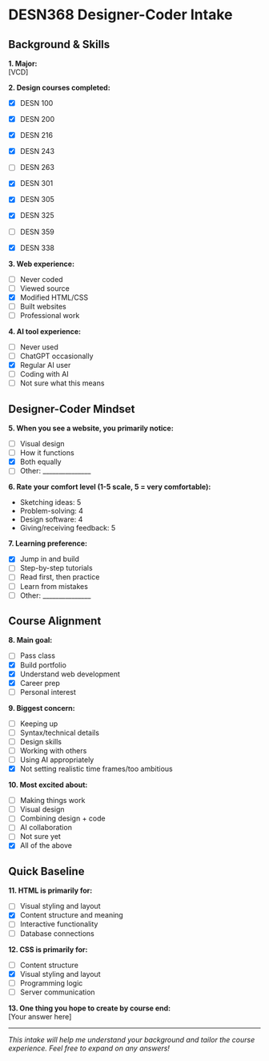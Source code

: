 # DESN368 Designer-Coder Intake

## Background & Skills

**1. Major:**  
[VCD]

**2. Design courses completed:**  
- [x] DESN 100  
- [x] DESN 200  
- [x] DESN 216  
- [x] DESN 243  
- [ ] DESN 263  
- [x] DESN 301
- [x] DESN 305
- [x] DESN 325
- [ ] DESN 359 
- [x] DESN 338


**3. Web experience:**  
- [ ] Never coded  
- [ ] Viewed source  
- [x] Modified HTML/CSS  
- [ ] Built websites  
- [ ] Professional work

**4. AI tool experience:**  
- [ ] Never used  
- [ ] ChatGPT occasionally  
- [x] Regular AI user  
- [ ] Coding with AI  
- [ ] Not sure what this means

## Designer-Coder Mindset

**5. When you see a website, you primarily notice:**  
- [ ] Visual design  
- [ ] How it functions  
- [x] Both equally  
- [ ] Other: _______________

**6. Rate your comfort level (1-5 scale, 5 = very comfortable):**  
- Sketching ideas: 5  
- Problem-solving: 4  
- Design software: 4
- Giving/receiving feedback: 5

**7. Learning preference:**  
- [x] Jump in and build  
- [ ] Step-by-step tutorials  
- [ ] Read first, then practice  
- [ ] Learn from mistakes  
- [ ] Other: _______________

## Course Alignment

**8. Main goal:**  
- [ ] Pass class  
- [x] Build portfolio  
- [x] Understand web development  
- [x] Career prep  
- [ ] Personal interest

**9. Biggest concern:**  
- [ ] Keeping up  
- [ ] Syntax/technical details  
- [ ] Design skills  
- [ ] Working with others  
- [ ] Using AI appropriately
- [x] Not setting realistic time frames/too ambitious

**10. Most excited about:**  
- [ ] Making things work  
- [ ] Visual design  
- [ ] Combining design + code  
- [ ] AI collaboration  
- [ ] Not sure yet
- [x] All of the above

## Quick Baseline

**11. HTML is primarily for:**  
- [ ] Visual styling and layout  
- [x] Content structure and meaning  
- [ ] Interactive functionality  
- [ ] Database connections

**12. CSS is primarily for:**  
- [ ] Content structure  
- [x] Visual styling and layout  
- [ ] Programming logic  
- [ ] Server communication

**13. One thing you hope to create by course end:**  
[Your answer here]

---
*This intake will help me understand your background and tailor the course experience. Feel free to expand on any answers!*
